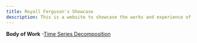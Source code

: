 ```yaml
---
title: Royall Ferguson's Showcase
description: This is a website to showcase the works and experience of Royall Ferguson.
---
```

**Body of Work**
-[Time Series Decomposition](/timeseries/index.md)



